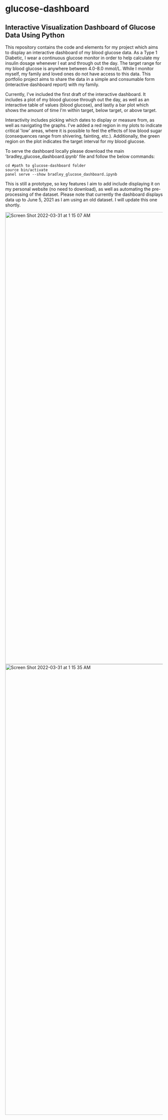 # glucose-dashboard
## Interactive Visualization Dashboard of Glucose Data Using Python

This repository contains the code and elements for my project which aims to display an interactive dashboard of my blood glucose data. As a Type 1 Diabetic, I wear a continuous glucose monitor in order to help calculate my insulin dosage whenever I eat and through out the day. The target range for my blood glucose is anywhere between 4.0-8.0 mmol/L. While I monitor myself, my family and loved ones do not have access to this data. This portfolio project aims to share the data in a simple and consumable form (interactive dashboard report) with my family.

Currently, I've included the first draft of the interactive dashboard. It includes a plot of my blood glucose through out the day, as well as an interactive table of values (blood glucose), and lastly a bar plot which shows the amount of time I'm within target, below target, or above target. 

Interactivity includes picking which dates to display or measure from, as well as navigating the graphs. I've added a red region in my plots to indicate critical 'low' areas, where it is possible to feel the effects of low blood sugar (consequences range from shivering, fainting, etc.). Additionally, the green region on the plot indicates the target interval for my blood glucose.

To serve the dashboard locally please download the main 'bradley_glucose_dashboard.ipynb' file and follow the below commands:
```
cd #path to glucose-dashboard folder
source bin/activate
panel serve --show bradley_glucose_dashboard.ipynb
```
This is still a prototype, so key features I aim to add include displaying it on my personal website (no need to download), as well as automating the pre-processing of the dataset. Please note that currently the dashboard displays data up to June 5, 2021 as I am using an old dataset. I will update this one shortly.

<img width="1440" alt="Screen Shot 2022-03-31 at 1 15 07 AM" src="https://user-images.githubusercontent.com/50122955/160981515-40e06232-8817-4a6a-889a-3923b3bcd948.png">
<img width="1436" alt="Screen Shot 2022-03-31 at 1 15 35 AM" src="https://user-images.githubusercontent.com/50122955/160981529-e4ab0a86-eef4-4ef1-9096-3ecda34145cc.png">
